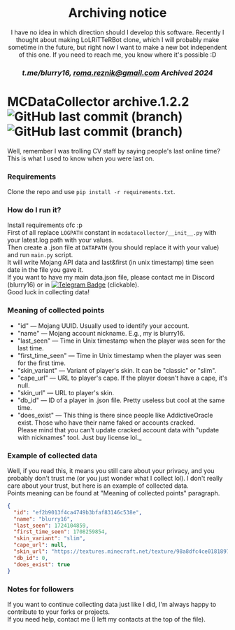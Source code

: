 <div align="center">

# Archiving notice

I have no idea in which direction should I develop this software.
Recently I thought about making LoLRiTTeRBot clone, which I will probably make sometime in the future, but right now I
want to make a new bot independent of this one.
If you need to reach me, you know where it's possible :D

### _t.me/blurry16, <roma.reznik@gmail.com> Archived 2024_

</div>

# MCDataCollector archive.1.2.2 ![GitHub last commit (branch)](https://img.shields.io/github/last-commit/blurry16/MCDataCollector/main?label=last%20commit%20to%20main) ![GitHub last commit (branch)](https://img.shields.io/github/last-commit/blurry16/MCDataCollector/dev?label=last%20commit%20to%20dev)

Well, remember I was trolling CV staff by saying people's last online time? This is what I used to know when you were
last on.

### Requirements

Clone the repo and use `pip install -r requirements.txt`.

### How do I run it?

Install requirements ofc :p  
First of all replace `LOGPATH` constant in `mcdatacollector/__init__.py` with your latest.log path with your
values.  
Then create a .json file at `DATAPATH` (you should replace it with your value) and run `main.py` script.  
It will write Mojang API data and last&first (in unix timestamp) time seen date in the file you gave it.  
If you want to have my main data.json file, please contact me in Discord (blurry16) or
in [![Telegram Badge](https://img.shields.io/badge/Telegram-blue?style=for-the-badge&logo=telegram&logoColor=white)](https://t.me/blurry16)
(clickable).  
Good luck in collecting data!

### Meaning of collected points

- "id" — Mojang UUID. Usually used to identify your account.
- "name" — Mojang account nickname. E.g., my is blurry16.
- "last_seen" — Time in Unix timestamp when the player was seen for the last time.
- "first_time_seen" — Time in Unix timestamp when the player was seen for the first time.
- "skin_variant" — Variant of player's skin. It can be "classic" or "slim".
- "cape_url" — URL to player's cape. If the player doesn't have a cape, it's null.
- "skin_url" — URL to player's skin.
- "db_id" — ID of a player in .json file. Pretty useless but cool at the same time.
- "does_exist" — This thing is there since people like AddictiveOracle exist.
  Those who have their name faked or accounts cracked.  
  Please mind that you can't update cracked account data with "update with nicknames" tool.
  Just buy license lol._

### Example of collected data

Well, if you read this, it means you still care about your privacy, and you probably don't trust me (or you just wonder
what I collect lol).
I don't really care about your trust, but here is an example of collected data.  
Points meaning can be found at "Meaning of collected points" paragraph.

```json
{
  "id": "ef2b9013f4ca4749b3bfaf83146c538e",
  "name": "blurry16",
  "last_seen": 1724104859,
  "first_time_seen": 1708259854,
  "skin_variant": "slim",
  "cape_url": null,
  "skin_url": "https://textures.minecraft.net/texture/98a8dfc4ce0181897c225584cd0f3c1fef486a80ce957347cea3c38e74cbac6a",
  "db_id": 0,
  "does_exist": true
}
```

### Notes for followers

If you want to continue collecting data just like I did, I'm always happy to contribute to your forks or projects.  
If you need help, contact me (I left my contacts at the top of the file).